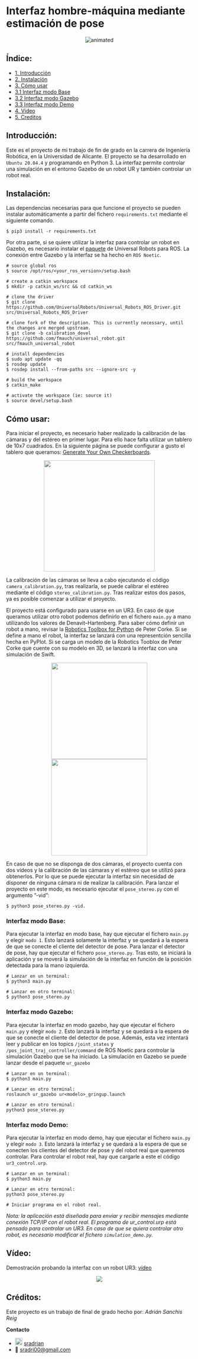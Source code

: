 # Interfaz hombre-máquina mediante estimación de pose
<p align="center">
  <img src="doc/Pipeline General.jpg" alt="animated"/>
</p>

## Índice:
  
  - [1.   Introducción](#p1)
  - [2.   Instalación](#p2)  
  - [3.   Cómo usar](#p3)
  - [3.1  Interfaz modo Base](#p4)
  - [3.2  Interfaz modo Gazebo](#p5)
  - [3.3  Interfaz modo Demo](#p6)
  - [4. Video](#p7)
  - [5. Creditos](#p8)  

## Introducción: <a name="p1"/>

Este es el proyecto de mi trabajo de fin de grado en la carrera de Ingeniería Robótica, en la Universidad de Alicante. El proyecto se ha desarrollado en `Ubuntu 20.04.4` y programando en Python 3. La interfaz permite controlar una simulación en el entorno Gazebo de un robot UR y también controlar un robot real.

## Instalación: <a name="p2"/>

Las dependencias necesarias para que funcione el proyecto se pueden instalar automáticamente a partir del fichero `requirements.txt` mediante el siguiente comando.

    $ pip3 install -r requirements.txt

Por otra parte, si se quiere utilizar la interfaz para controlar un robot en Gazebo, es necesario instalar el [paquete](https://github.com/UniversalRobots/Universal_Robots_ROS_Driver) de Universal Robots para ROS. La conexión entre Gazebo y la interfaz se ha hecho en `ROS Noetic`.

    # source global ros
    $ source /opt/ros/<your_ros_version>/setup.bash
    
    # create a catkin workspace
    $ mkdir -p catkin_ws/src && cd catkin_ws
    
    # clone the driver
    $ git clone https://github.com/UniversalRobots/Universal_Robots_ROS_Driver.git src/Universal_Robots_ROS_Driver
    
    # clone fork of the description. This is currently necessary, until the changes are merged upstream.
    $ git clone -b calibration_devel https://github.com/fmauch/universal_robot.git src/fmauch_universal_robot
    
    # install dependencies
    $ sudo apt update -qq
    $ rosdep update
    $ rosdep install --from-paths src --ignore-src -y
    
    # build the workspace
    $ catkin_make
    
    # activate the workspace (ie: source it)
    $ source devel/setup.bash

## Cómo usar: <a name="p3"/>

Para iniciar el proyecto, es necesario haber realizado la calibración de las cámaras y del estéreo en primer lugar. Para ello hace falta utilizar un tablero de 10x7 cuadrados. En la siguiente página se puede configurar a gusto el tablero que queramos: [Generate Your Own Checkerboards](https://markhedleyjones.com/projects/calibration-checkerboard-collection).

<p align="center">
  <img height=300 src="doc/board.jpg"/>
</p>

La calibración de las cámaras se lleva a cabo ejecutando el código `camera_calibration.py`, tras realizarla, se puede calibrar el estéreo mediante el código `stereo_calibration.py`. Tras realizar estos dos pasos, ya es posible comenzar a utilizar el proyecto.

El proyecto está configurado para usarse en un UR3. En caso de que queramos utilizar otro robot podemos definirlo en el fichero `main.py` a mano utilizando los valores de Denavit–Hartenberg. Para saber cómo definir un robot a mano, revisar la [Robotics Toolbox for Python](https://github.com/petercorke/robotics-toolbox-python) de Peter Corke. Si se define a mano el robot, la interfaz se lanzará con una representción sencilla hecha en PyPlot. Si se carga un modelo de la Robotics Tooblox de Peter Corke que cuente con su modelo en 3D, se lanzará la interfaz con una simulación de Swift.

<p align="center">
  <img height=260 src="doc/Interfaz_PyPlot.png"/>
  <img height=260 src="doc/interfaz_Swift.png"/>
</p>

En caso de que no se disponga de dos cámaras, el proyecto cuenta con dos vídeos y la calibración de las cámaras y el estéreo que se utilizó para obtenerlos. Por lo que se puede ejecutar la interfaz sin necesidad de disponer de ninguna cámara ni de realizar la calibración. Para lanzar el proyecto en este modo, es necesario ejecutar el `pose_stereo.py` con el argumento ”-vid”: 

    $ python3 pose_stereo.py -vid.

### Interfaz modo Base: <a name="p4"/>

Para ejecutar la interfaz en modo base, hay que ejecutar el fichero `main.py` y elegir `modo 1`. Esto lanzará solamente la interfaz y se quedará a la espera de que se conecte el cliente del detector de pose. Para lanzar el detector de pose, hay que ejecutar el fichero `pose_stereo.py`. Tras esto, se iniciará la aplicación y se moverá la simulación de la interfaz en función de la posición detectada para la mano izquierda.

    # Lanzar en un terminal:
    $ python3 main.py
    
    # Lanzar en otro terminal:
    $ python3 pose_stereo.py

### Interfaz modo Gazebo: <a name="p5"/>

Para ejecutar la interfaz en modo gazebo, hay que ejecutar el fichero `main.py` y elegir `modo 2`. Esto lanzará la interfaz y se quedará a la espera de que se conecte el cliente del detector de pose. Además, esta vez intentará leer y publicar en los topics `/joint_states` y `/pos_joint_traj_controller/command` de ROS Noetic para controlar la simulación Gazebo que se ha iniciado. La simulación en Gazebo se puede lanzar desde el paquete `ur_gazebo`

    # Lanzar en un terminal:
    $ python3 main.py
    
    # Lanzar en otro terminal:
    roslaunch ur_gazebo ur<modelo>_gringup.launch
    
    # Lanzar en otro terminal:
    python3 pose_stereo.py

### Interfaz modo Demo: <a name="p6"/>

Para ejecutar la interfaz en modo demo, hay que ejecutar el fichero `main.py` y elegir `modo 3`. Esto lanzará la interfaz y se quedará a la espera de que se conecten los clientes del detector de pose y del robot real que queremos controlar. Para controlar el robot real, hay que cargarle a este el código `ur3_control.urp`.

    # Lanzar en un terminal:
    $ python3 main.py
    
    # Lanzar en otro terminal:
    python3 pose_stereo.py
    
    # Iniciar programa en el robot real.
    
*Nota: la aplicación está diseñada para enviar y recibir mensajes mediante conexión TCP/IP con el robot real. El programa de ur_control.urp está pensado para controlar un UR3. En caso de que se quiera controlar otro robot, es necesario modificar el fichero  `simulation_demo.py`.*

## Vídeo: <a name="p7"/>

Demostración probando la interfaz con un robot UR3: [vídeo](https://www.youtube.com/watch?v=e_8cTOLwNLA)

<p align="center">
  <a href="https://www.youtube.com/watch?v=e_8cTOLwNLA">
    <img src="doc/clip.gif"/>
  </a>
</p>

## Créditos: <a name="p8"/>

Este proyecto es un trabajo de final de grado hecho por: *Adrián Sanchis Reig*

**Contacto**
 
  - <img height=20 src="https://cdn-icons-png.flaticon.com/512/174/174857.png"/> [sradrian](https://www.linkedin.com/in/sradrian/)
  - :email: <a href="sradri00@gmail.com">sradri00@gmail.com</a>
  
  
  

